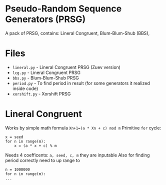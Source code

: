 # Pseudo-Random Sequence Generators (PRSG)
A pack of PRSG, contains: Lineral Congruent, Blum-Blum-Shub (BBS), 

# Files

* `lineral.py` - Lineral Congruent PRSG (Zuev version)
* `lcg.py` - Lineral Congruent PRSG
* `bbs.py` - Blum-Blum-Shub PRSG
* `period.py` - To find period in result (for some generators it realized inside code)
* `xorshift.py` - Xorshift PRSG

# Lineral Congruent

Works by simple math formula `Xn+1=(a * Xn + c) mod m`
Primitive `for` cycle:
```
x = seed
for n in range(m):
    x = (a * x + c) % m
```
Needs 4 coefficents: `a, seed, c, m` they are inputable
Also for finding period correctly need to up range to 
```
n = 1000000
for n in range(m):
...
```